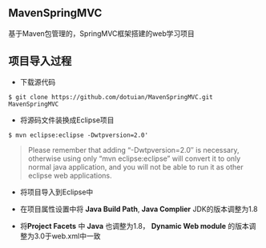 ## MavenSpringMVC
基于Maven包管理的，SpringMVC框架搭建的web学习项目


## 项目导入过程
+ 下载源代码

` $ git clone https://github.com/dotuian/MavenSpringMVC.git MavenSpringMVC ` 

+ 将源码文件装换成Eclipse项目

` $ mvn eclipse:eclipse -Dwtpversion=2.0' ` 
> Please remember that adding “-Dwtpversion=2.0″ is necessary, otherwise using only “mvn eclipse:eclipse” will convert it to only normal java application, and you will not be able to run it as other eclipse web applications.

+ 将项目导入到Eclipse中

+ 在项目属性设置中将 **Java Build Path**, **Java Complier** JDK的版本调整为1.8
+ 将**Project Facets** 中 **Java** 也调整为1.8， **Dynamic Web module** 的版本调整为3.0于web.xml中一致

 
